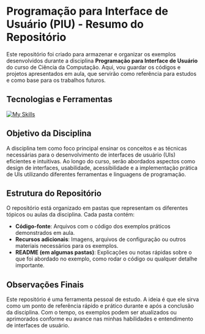 # Programação para Interface de Usuário (PIU) - Resumo do Repositório

Este repositório foi criado para armazenar e organizar os exemplos desenvolvidos durante a disciplina **Programação para Interface de Usuário** do curso de Ciência da Computação. Aqui, vou guardar os códigos e projetos apresentados em aula, que servirão como referência para estudos e como base para os trabalhos futuros.

## Tecnologias e Ferramentas
[![My Skills](https://skillicons.dev/icons?i=js,html,css)](https://skillicons.dev)

## Objetivo da Disciplina

A disciplina tem como foco principal ensinar os conceitos e as técnicas necessárias para o desenvolvimento de interfaces de usuário (UIs) eficientes e intuitivas. Ao longo do curso, serão abordados aspectos como design de interfaces, usabilidade, acessibilidade e a implementação prática de UIs utilizando diferentes ferramentas e linguagens de programação.

## Estrutura do Repositório

O repositório está organizado em pastas que representam os diferentes tópicos ou aulas da disciplina. Cada pasta contém:

- **Código-fonte**: Arquivos com o código dos exemplos práticos demonstrados em aula.
- **Recursos adicionais**: Imagens, arquivos de configuração ou outros materiais necessários para os exemplos.
- **README (em algumas pastas)**: Explicações ou notas rápidas sobre o que foi abordado no exemplo, como rodar o código ou qualquer detalhe importante.

## Observações Finais

Este repositório é uma ferramenta pessoal de estudo. A ideia é que ele sirva como um ponto de referência rápido e prático durante e após a conclusão da disciplina. Com o tempo, os exemplos podem ser atualizados ou aprimorados conforme eu avance nas minhas habilidades e entendimento de interfaces de usuário.
